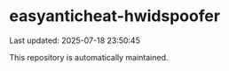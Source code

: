 # easyanticheat-hwidspoofer

Last updated: 2025-07-18 23:50:45

This repository is automatically maintained.
